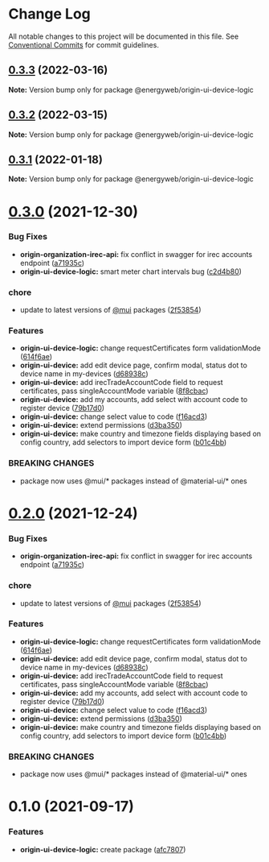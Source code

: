 # Change Log

All notable changes to this project will be documented in this file.
See [Conventional Commits](https://conventionalcommits.org) for commit guidelines.

## [0.3.3](https://github.com/energywebfoundation/origin/compare/@energyweb/origin-ui-device-logic@0.3.2...@energyweb/origin-ui-device-logic@0.3.3) (2022-03-16)

**Note:** Version bump only for package @energyweb/origin-ui-device-logic





## [0.3.2](https://github.com/energywebfoundation/origin/compare/@energyweb/origin-ui-device-logic@0.3.1...@energyweb/origin-ui-device-logic@0.3.2) (2022-03-15)

**Note:** Version bump only for package @energyweb/origin-ui-device-logic





## [0.3.1](https://github.com/energywebfoundation/origin/compare/@energyweb/origin-ui-device-logic@0.3.0...@energyweb/origin-ui-device-logic@0.3.1) (2022-01-18)

**Note:** Version bump only for package @energyweb/origin-ui-device-logic





# [0.3.0](https://github.com/energywebfoundation/origin/compare/@energyweb/origin-ui-device-logic@0.1.0...@energyweb/origin-ui-device-logic@0.3.0) (2021-12-30)


### Bug Fixes

* **origin-organization-irec-api:** fix conflict in swagger for irec accounts endpoint ([a71935c](https://github.com/energywebfoundation/origin/commit/a71935cea02d78d427fed3e4b93a0ab75e460553))
* **origin-ui-device-logic:** smart meter chart intervals bug ([c2d4b80](https://github.com/energywebfoundation/origin/commit/c2d4b8083f891993d41090ed1bc0c1784c99ba40))


### chore

* update to latest versions of [@mui](https://github.com/mui) packages ([2f53854](https://github.com/energywebfoundation/origin/commit/2f53854070f20f9251992fdd3ac92812c5d83060))


### Features

* **origin-ui-device-logic:** change requestCertificates form validationMode ([614f6ae](https://github.com/energywebfoundation/origin/commit/614f6ae268532812fe7d4278acca69dc2ba47d42))
* **origin-ui-device:** add edit device page, confirm modal, status dot to device name in my-devices ([d68938c](https://github.com/energywebfoundation/origin/commit/d68938ce07948f509245533aade29f05d47cb093))
* **origin-ui-device:** add irecTradeAccountCode field to request certificates, pass singleAccountMode variable ([8f8cbac](https://github.com/energywebfoundation/origin/commit/8f8cbac92a7dee6c2e70d5e57080fbb7cc613e2a))
* **origin-ui-device:** add my accounts, add select with account code to register device ([79b17d0](https://github.com/energywebfoundation/origin/commit/79b17d05cbe82bb6d27a496e953e1b2b56639366))
* **origin-ui-device:** change select value to code ([f16acd3](https://github.com/energywebfoundation/origin/commit/f16acd3457c21dd00e695c230512b931de19a808))
* **origin-ui-device:** extend permissions ([d3ba350](https://github.com/energywebfoundation/origin/commit/d3ba350f9d79e503b95c56ea42a862c97162155e))
* **origin-ui-device:** make country and timezone fields displaying based on config country, add selectors to import device form ([b01c4bb](https://github.com/energywebfoundation/origin/commit/b01c4bb99ee46f68c9ad22306a4fcb9aa59166ca))


### BREAKING CHANGES

* package now uses @mui/* packages instead of @material-ui/* ones





# [0.2.0](https://github.com/energywebfoundation/origin/compare/@energyweb/origin-ui-device-logic@0.1.0...@energyweb/origin-ui-device-logic@0.2.0) (2021-12-24)


### Bug Fixes

* **origin-organization-irec-api:** fix conflict in swagger for irec accounts endpoint ([a71935c](https://github.com/energywebfoundation/origin/commit/a71935cea02d78d427fed3e4b93a0ab75e460553))


### chore

* update to latest versions of [@mui](https://github.com/mui) packages ([2f53854](https://github.com/energywebfoundation/origin/commit/2f53854070f20f9251992fdd3ac92812c5d83060))


### Features

* **origin-ui-device-logic:** change requestCertificates form validationMode ([614f6ae](https://github.com/energywebfoundation/origin/commit/614f6ae268532812fe7d4278acca69dc2ba47d42))
* **origin-ui-device:** add edit device page, confirm modal, status dot to device name in my-devices ([d68938c](https://github.com/energywebfoundation/origin/commit/d68938ce07948f509245533aade29f05d47cb093))
* **origin-ui-device:** add irecTradeAccountCode field to request certificates, pass singleAccountMode variable ([8f8cbac](https://github.com/energywebfoundation/origin/commit/8f8cbac92a7dee6c2e70d5e57080fbb7cc613e2a))
* **origin-ui-device:** add my accounts, add select with account code to register device ([79b17d0](https://github.com/energywebfoundation/origin/commit/79b17d05cbe82bb6d27a496e953e1b2b56639366))
* **origin-ui-device:** change select value to code ([f16acd3](https://github.com/energywebfoundation/origin/commit/f16acd3457c21dd00e695c230512b931de19a808))
* **origin-ui-device:** extend permissions ([d3ba350](https://github.com/energywebfoundation/origin/commit/d3ba350f9d79e503b95c56ea42a862c97162155e))
* **origin-ui-device:** make country and timezone fields displaying based on config country, add selectors to import device form ([b01c4bb](https://github.com/energywebfoundation/origin/commit/b01c4bb99ee46f68c9ad22306a4fcb9aa59166ca))


### BREAKING CHANGES

* package now uses @mui/* packages instead of @material-ui/* ones





# 0.1.0 (2021-09-17)


### Features

* **origin-ui-device-logic:** create package ([afc7807](https://github.com/energywebfoundation/origin/commit/afc78070d5afd39c7803916cf6c40c05c7c179e7))
